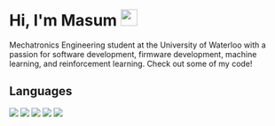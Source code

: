 # Hi, I'm Masum <img src="https://raw.githubusercontent.com/MartinHeinz/MartinHeinz/master/wave.gif" width="30px">

Mechatronics Engineering student at the University of Waterloo with a passion for software development, firmware development, machine learning, and reinforcement learning. Check out some of my code!

## Languages
![](https://img.shields.io/badge/-Python-3776AB?style=for-the-badge&logo=python&logoColor=white)
![](https://img.shields.io/badge/-C++-00599C?style=for-the-badge&logo=C++&logoColor=white)
![](https://img.shields.io/badge/-Java-007396?style=for-the-badge&logo=Java&logoColor=white)
![](https://img.shields.io/badge/-C-A8B9CC?style=for-the-badge&logo=C&logoColor=white)
![](https://img.shields.io/badge/-MATLAB-0076A8?style=for-the-badge&logo=Mathworks&logoColor=white)

<!--
**masumhsn/masumhsn** is a ✨ _special_ ✨ repository because its `README.md` (this file) appears on your GitHub profile.

Here are some ideas to get you started:

- 🔭 I’m currently working on ...
- 🌱 I’m currently learning ...
- 👯 I’m looking to collaborate on ...
- 🤔 I’m looking for help with ...
- 💬 Ask me about ...
- 📫 How to reach me: ...
- 😄 Pronouns: ...
- ⚡ Fun fact: ...
-->

